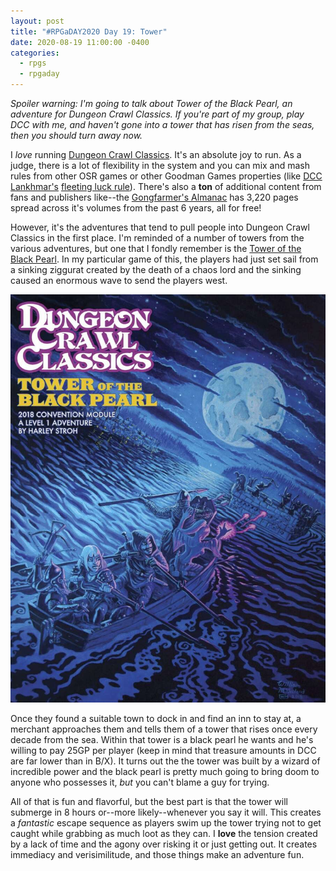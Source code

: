 ```yaml
---
layout: post
title: "#RPGaDAY2020 Day 19: Tower"
date: 2020-08-19 11:00:00 -0400
categories:
  - rpgs
  - rpgaday
---
```


_Spoiler warning: I'm going to talk about Tower of the Black Pearl, an adventure for Dungeon Crawl Classics. If you're part of my group, play DCC with me, and haven't gone into a tower that has risen from the seas, then you should turn away now._

I _love_ running [Dungeon Crawl Classics](https://goodman-games.com/dungeon-crawl-classics-rpg/). It's an absolute joy to run. As a judge, there is a lot of flexibility in the system and you can mix and mash rules from other OSR games or other Goodman Games properties (like [DCC Lankhmar's](https://goodman-games.com/store/product/dungeon-crawl-classics-lankhmar-boxed-set/) [fleeting luck rule](https://talesoftheramblingbumblers.com/2016/10/19/dcc-alternate-luck-healing-rules/)). There's also a **ton** of additional content from fans and publishers like--the [Gongfarmer's Almanac](https://gongfarmersalmanac.com) has 3,220 pages spread across it's volumes from the past 6 years, all for free!

However, it's the adventures that tend to pull people into Dungeon Crawl Classics in the first place. I'm reminded of a number of towers from the various adventures, but one that I fondly remember is the [Tower of the Black Pearl](https://goodman-games.com/store/product/dcc-convention-module-2018-the-tower-of-the-black-pearl-pdf/). In my particular game of this, the players had just set sail from a sinking ziggurat created by the death of a chaos lord and the sinking caused an enormous wave to send the players west.

![Cover of Tower of the Black Pearl](tower-of-the-black-pearl.jpg)

Once they found a suitable town to dock in and find an inn to stay at, a merchant approaches them and tells them of a tower that rises once every decade from the sea. Within that tower is a black pearl he wants and he's willing to pay 25GP per player (keep in mind that treasure amounts in DCC are far lower than in B/X). It turns out the the tower was built by a wizard of incredible power and the black pearl is pretty much going to bring doom to anyone who possesses it, _but_ you can't blame a guy for trying.

All of that is fun and flavorful, but the best part is that the tower will submerge in 8 hours or--more likely--whenever you say it will. This creates a _fantastic_ escape sequence as players swim up the tower trying not to get caught while grabbing as much loot as they can. I **love** the tension created by a lack of time and the agony over risking it or just getting out. It creates immediacy and verisimilitude, and those things make an adventure fun.
